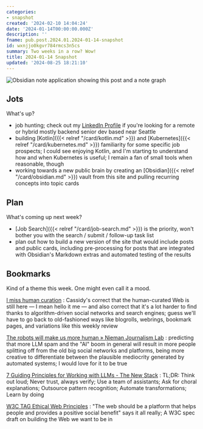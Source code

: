 ```yaml
---
categories:
- snapshot
created: '2024-02-10 14:04:24'
date: '2024-01-14T00:00:00.000Z'
description: ''
fname: pub.post.2024.01.2024-01-14-snapshot
id: wxnjjo0kgvr784rmcs3n5cs
summary: Two weeks in a row? Wow!
title: 2024-01-14 Snapshot
updated: '2024-08-25 18:21:10'
---
```


![Obsidian note application showing this post and a note graph](assets/Pasted%20image%2020240114095144.png "Conversion of blog to vault in progress")

## Jots

What's up?

- job hunting; check out my [LinkedIn Profile](https://www.linkedin.com/in/brianwisti/) if you're looking for a remote or hybrid mostly backend senior dev based near Seattle
- building [Kotlin]({{< relref "/card/kotlin.md" >}}) and [Kubernetes]({{< relref "/card/kubernetes.md" >}}) familiarity for some specific job prospects; I could see enjoying Kotlin, and I'm starting to understand how and when Kubernetes is useful; I remain a fan of small tools when reasonable, though
- working towards a new public brain by creating an [Obsidian]({{< relref "/card/obsidian.md" >}}) vault from this site and pulling recurring concepts into topic cards

## Plan

What's coming up next week?

- [Job Search]({{< relref "/card/job-search.md" >}}) is the priority, won't bother you with the search / submit / follow-up task list
- plan out how to build a new version of the site that would include posts and public cards, including pre-processing for posts that are integrated with Obsidian's Markdown extras and automated testing of the results

## Bookmarks

Kind of a theme this week. One might even call it a mood.

[I miss human curation](https://blog.cassidoo.co/post/human-curation/)
: Cassidy's correct that the human-curated Web is still here — I mean hello it me — and also correct that it's a lot harder to find thanks to algorithm-driven social networks and search engines; guess we'll have to go back to old-fashioned ways like blogrolls, webrings, bookmark pages, and variations like this weekly review

[The robots will make us more human » Nieman Journalism Lab](https://www.niemanlab.org/2023/12/the-robots-will-make-us-more-human/)
: predicting that more LLM spam and the "AI" boom in general will result in more people splitting off from the old big social networks and platforms, being more creative to differentiate between the plausible mediocrity generated by automated systems; I would love for it to be true

[7 Guiding Principles for Working with LLMs - The New Stack](https://thenewstack.io/7-guiding-principles-for-working-with-llms/)
: TL;DR: Think out loud; Never trust, always verify; Use a team of assistants; Ask for choral explanations; Outsource pattern recognition; Automate transformations; Learn by doing

[W3C TAG Ethical Web Principles](https://www.w3.org/TR/ethical-web-principles/)
: "The web should be a platform that helps people and provides a positive social benefit" says it all really; A W3C spec draft on building the Web we want to be in
